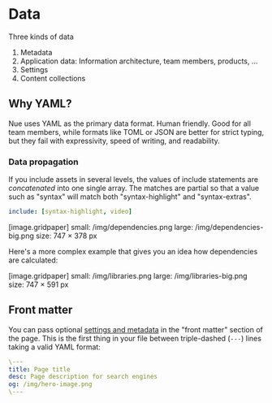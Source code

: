
# Data
Three kinds of data

1. Metadata
2. Application data: Information architecture, team members, products, ...
3. Settings
4. Content collections




## Why YAML?
Nue uses YAML as the primary data format. Human friendly. Good for all team members, while formats like TOML or JSON are better for strict typing, but they fail with expressivity, speed of writing, and readability.


### Data propagation
If you include assets in several levels, the values of include statements are *concatenated* into one single array. The matches are partial so that a value such as "syntax" will match both "syntax-highlight" and "syntax-extras".

```yaml
include: [syntax-highlight, video]
```

[image.gridpaper]
  small: /img/dependencies.png
  large: /img/dependencies-big.png
  size:  747 × 378 px

Here's a more complex example that gives you an idea how dependencies are calculated:

[image.gridpaper]
  small: /img/libraries.png
  large: /img/libraries-big.png
  size:  747 × 591 px


## Front matter
You can pass optional [settings and metadata](settings.html) in the "front matter" section of the page. This is the first thing in your file between triple-dashed (`---`) lines taking a valid YAML format:


```yaml
\---
title: Page title
desc: Page description for search engines
og: /img/hero-image.png
\---
```
